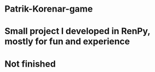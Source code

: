 # Patrik-Korenar-game
# Small project I developed in RenPy, mostly for fun and experience
# Not finished
